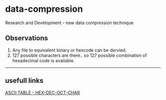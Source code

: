 # data-compression
Research and Development - new data compression technique

**Observations**
----------
1. Any file to equivalent binary or hexcode can be dervied.
2. 127 possible characters are there.. so 127 possible combination of hexadecimal code is available.





----------
**usefull links**
----------
[ASCII TABLE - HEX-DEC-OCT-CHAR](http://www.asciitable.com/)